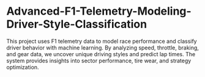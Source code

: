 # Advanced-F1-Telemetry-Modeling-Driver-Style-Classification
This project uses F1 telemetry data to model race performance and classify driver behavior with machine learning. By analyzing speed, throttle, braking, and gear data, we uncover unique driving styles and predict lap times. The system provides insights into sector performance, tire wear, and strategy optimization.
